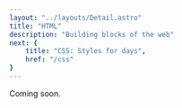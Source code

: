```yaml
---
layout: "../layouts/Detail.astro"
title: "HTML"
description: "Building blocks of the web"
next: {
	title: "CSS: Styles for days",
	href: "/css"
}
---
```


Coming soon.
